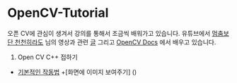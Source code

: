 # OpenCV-Tutorial
오픈 CV에 관심이 생겨서 강의를 통해서 조금씩 배워가고 있습니다.
유튜브에서 [멈춤보단 천천히라도](https://www.youtube.com/channel/UCQeLdtodgFWThPxVeWjAncA) 님의 영상과 관련 [글](https://webnautes.tistory.com/) 그리고 [OpenCV Docs](https://docs.opencv.org/4.1.2/index.html) 에서 배우고 있습니다.

1. Open CV C++ 접하기
  * [기본적인 작동법](https://github.com/danielkang1003/OpenCV-Tutorial/blob/master/main.cpp)
 +[화면에 이미지 보여주기] ()
